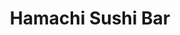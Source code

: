 ---
layout: place
title: "Hamachi Sushi Bar"
permalink: /illinois/chicago/hamachi-sushi-bar.html
stateAbbr: IL
stateName: Illinois
cityName: Chicago
seo:
  name: "Hamachi Sushi Bar"
  type: Restaurant
  links: http://www.hamachichicago.com/
description: "Hamachi Sushi Bar serves delicious sushi in Chicago, Illinois. Try fresh Japanese dishes for a great dining experience. "
place_id: ChIJT8glttXPD4gRi905Xw3r1xg
photos:
  - name: >-
      places/ChIJT8glttXPD4gRi905Xw3r1xg/photos/AeeoHcK45pbp_0d092E-MNZ5pBnIpkZ-8w5gfYezTm80RMqj9oJZ5PsQCP4fpRrYMWCNOMNzJMm6NLyNyMPAEbDXI3aE5lbs65iDMA1J6zxHrrqvTAdQupNGPtVtEkkrl6hWlTfjgFt8cuu0yWa-DGaBdSea4qCyFieNupifYYEPTUkB5Dxqds6mTQ3ePkrmarm5GHlJcUYee9d5t_TV--P8z7wRHvux0lclcmMPGUBtcFeUQZpSLdxyKq0F2aRNY9qg1HeiUohAgGbAN76hYY0sA26rSN_1py9scLH46bJfI6nvmQ
    widthPx: 4592
    heightPx: 3056
    authorAttributions:
      - displayName: Hamachi Sushi Bar
        uri: https://maps.google.com/maps/contrib/116745349188247964048
        photoUri: >-
          https://lh3.googleusercontent.com/a-/ALV-UjWHOAowljgnk3ZY05epkmUr3yKhVMFdGhnv3ySxyW7Q9iPwev0=s100-p-k-no-mo
    flagContentUri: >-
      https://www.google.com/local/imagery/report/?cb_client=maps_api_places.places_api&image_key=!1e10!2sAF1QipN-m98ha_ZOpLlE3n51MYj_CFFnbhOcnbKzU--x&hl=en-US
    googleMapsUri: >-
      https://www.google.com/maps/place//data=!3m4!1e2!3m2!1sAF1QipN-m98ha_ZOpLlE3n51MYj_CFFnbhOcnbKzU--x!2e10!4m2!3m1!1s0x880fcfd5b625c84f:0x18d7eb0d5f39dd8b
  - name: >-
      places/ChIJT8glttXPD4gRi905Xw3r1xg/photos/AeeoHcLu7RX1meWDmShrMzKh3uM7VURThriPc5VAC6EO7ndzMH1rl3rBxXZKRcM7vYOMVSiDcqJp3P6YTcu55Hrv-WcQibopWlunX-ynGT4Ti3833SWU5GA91ls_JcdI7kgM4ex0spO9OxRWjduxoYSwCRHCPFjLxDbrgaEVMu15823FSO5QbqM5oKQAMPVEJSbUl_aPZfMb3dc99-0UbuwUqqlb9kWX8ZrmONx78Ligs1dk1g_VA6Fmyl-rs9IK3AAwg3NYdx4lc68y3sj8CKh2pTUoC-aUTdDtL5XXnf5kTWFHkg
    widthPx: 2048
    heightPx: 1363
    authorAttributions:
      - displayName: Hamachi Sushi Bar
        uri: https://maps.google.com/maps/contrib/116745349188247964048
        photoUri: >-
          https://lh3.googleusercontent.com/a-/ALV-UjWHOAowljgnk3ZY05epkmUr3yKhVMFdGhnv3ySxyW7Q9iPwev0=s100-p-k-no-mo
    flagContentUri: >-
      https://www.google.com/local/imagery/report/?cb_client=maps_api_places.places_api&image_key=!1e10!2sAF1QipNR55i_y_BHJpD5rFuMfZTNkd4WayIie6bpEC1t&hl=en-US
    googleMapsUri: >-
      https://www.google.com/maps/place//data=!3m4!1e2!3m2!1sAF1QipNR55i_y_BHJpD5rFuMfZTNkd4WayIie6bpEC1t!2e10!4m2!3m1!1s0x880fcfd5b625c84f:0x18d7eb0d5f39dd8b
  - name: >-
      places/ChIJT8glttXPD4gRi905Xw3r1xg/photos/AeeoHcKyy6LnzfA2DKBGpyyeCAQpRo5VrciA2V8HbkbQjHbrApHrDtQhr7kqpgsONLxAJ0TExvE2FZ00S7xZMgUf96AtavLSJYqCIAz3U6AWMmr219itoVoIwIPOUt4jSAjnPz5RX2dSVzMVLkvf2AUvZZjBwi0uCYq7vbjZDmls0WW2ji2Qp-pd-526hGZXwMvhXjx2WG5MZI927j_K1YM-YG5HpuOWAd3Hh0bH-7LlKpODTXZ6x8s54uNEN-Frln369JtR-3wf2l9lxGHtfppwIYJ64FN5aF7ya4LcA2JjBcz9ARoLHWRUXZ4a831G8o4LApEI4leppq3r4T_BsBDImeYBGKLhoJu44aRdBBfyvA8kPdK1cwBKU7_XIEv4VGZ5qgbLF-kv4mrd4Wqrasal82PcIrMvASeUMBbIVDBQ-z1eeJE
    widthPx: 1920
    heightPx: 1080
    authorAttributions:
      - displayName: Yehudah Bernath
        uri: https://maps.google.com/maps/contrib/101376723241204024917
        photoUri: >-
          https://lh3.googleusercontent.com/a-/ALV-UjVodbLyx0ja5rsM34g5l7JRQ7YIgv-UYkT37tbFaEAxwMeiswGEVw=s100-p-k-no-mo
    flagContentUri: >-
      https://www.google.com/local/imagery/report/?cb_client=maps_api_places.places_api&image_key=!1e10!2sCIHM0ogKEICAgICEjNbhiAE&hl=en-US
    googleMapsUri: >-
      https://www.google.com/maps/place//data=!3m4!1e2!3m2!1sCIHM0ogKEICAgICEjNbhiAE!2e10!4m2!3m1!1s0x880fcfd5b625c84f:0x18d7eb0d5f39dd8b
  - name: >-
      places/ChIJT8glttXPD4gRi905Xw3r1xg/photos/AeeoHcLEp-AYd9XU0f2nDjYf5uuvgnZp4tmkVmQSYgCuDMs32XwFAMwdZTN5NVQ0AHx1LdxgQmD8yoOiwrPr8IzAo54Pfdgfah6ylum673SEHlJSvccWUHgxB3QZYCmJWZFQCIwy4rz98AIYW4tHaenxhTzrp7l8lxzd3XPBcnLJU9gUEOaK0aoWsuwzrwspoXGWx5leiOIYPmfbHgq0UxDbOwYw0ArCqLrgSlRPqWIOrPHNKuUoC5S4fS4W8_mguBBA1E3fz5TpRYBORBGi3FaHzxMbN2E_6Cbqbq9JIyRd474j9PK1nM9E_A-Pk4Z35NuGKwecfj0w1NMnqIBIIEyLVYSZHswD5JMkgpp_w0JvT7IupLWRdE74NVyzy0vXfUSfd_rKQ3uQTO42910l4__iuFdUHr9N0mZa-xDI_sxGhyLEC-I
    widthPx: 3060
    heightPx: 4080
    authorAttributions:
      - displayName: Nori Sakata
        uri: https://maps.google.com/maps/contrib/101361112263790595142
        photoUri: >-
          https://lh3.googleusercontent.com/a-/ALV-UjUcrYiMy2OKetfE9HXBKyI8gNeMzVOcr1cIxGOuvz4v_Zm8dPT-6g=s100-p-k-no-mo
    flagContentUri: >-
      https://www.google.com/local/imagery/report/?cb_client=maps_api_places.places_api&image_key=!1e10!2sCIHM0ogKEICAgICjppGn-QE&hl=en-US
    googleMapsUri: >-
      https://www.google.com/maps/place//data=!3m4!1e2!3m2!1sCIHM0ogKEICAgICjppGn-QE!2e10!4m2!3m1!1s0x880fcfd5b625c84f:0x18d7eb0d5f39dd8b
  - name: >-
      places/ChIJT8glttXPD4gRi905Xw3r1xg/photos/AeeoHcKVUQ1t9LF9qZldFk4QKoyqjn4AkcxFKFvife0rKgWXikkUa_OsocEVDxUDIAahtsGH0qbVtwDl14JgVHXqz_mYNpuaatydL-2-GuL4ukcv_zWHWd3IB3HTnqGPnqvkD54YL1jT_mZEOrb4bdTCsCRM36At3GSkRPzKVjXoBSn7p22LSiHH6rTIaBve96_0gf9F122iLoCD_4588TEN2OjLJqpMG4Lp_wYgRwakPhon2BKfVuiZdxnIJQ_TaczBixKaN4BzoA8b3sYxQUdYaUdKu1P700NSXAB0AtH2Qp5HPQ
    widthPx: 2616
    heightPx: 1954
    authorAttributions:
      - displayName: Hamachi Sushi Bar
        uri: https://maps.google.com/maps/contrib/116745349188247964048
        photoUri: >-
          https://lh3.googleusercontent.com/a-/ALV-UjWHOAowljgnk3ZY05epkmUr3yKhVMFdGhnv3ySxyW7Q9iPwev0=s100-p-k-no-mo
    flagContentUri: >-
      https://www.google.com/local/imagery/report/?cb_client=maps_api_places.places_api&image_key=!1e10!2sAF1QipPvgAgfxH25en557DametF5-dVGxs_wwbeF0zR2&hl=en-US
    googleMapsUri: >-
      https://www.google.com/maps/place//data=!3m4!1e2!3m2!1sAF1QipPvgAgfxH25en557DametF5-dVGxs_wwbeF0zR2!2e10!4m2!3m1!1s0x880fcfd5b625c84f:0x18d7eb0d5f39dd8b
  - name: >-
      places/ChIJT8glttXPD4gRi905Xw3r1xg/photos/AeeoHcI225dhag44zeKDYapS0lSImrgev9393cHbCMIXJhXJ4Gwf3FP6yB-nerQsLefv96sBCGw69o26Bo1PND3x79luYThF8drmivCv7QtxJIWB5kNCZKvC4VCt1sOUoIzQTE6JSx3JfVSDctkcPEcG3Q3ZJVFS0aodbkt4yLQmAaWFkMlAzLLLHxrUzxn74U_LrR1bVmgogUDwDZP72Raw9ZNDXCeyH4_rPhGsOwnKCCHOh7oOxnbGjUTN7PUeGhQYymA8JwXdFZftYq5r0gp06fKqHUkXlH2xue-pz9txGyG9eA
    widthPx: 2048
    heightPx: 1363
    authorAttributions:
      - displayName: Hamachi Sushi Bar
        uri: https://maps.google.com/maps/contrib/116745349188247964048
        photoUri: >-
          https://lh3.googleusercontent.com/a-/ALV-UjWHOAowljgnk3ZY05epkmUr3yKhVMFdGhnv3ySxyW7Q9iPwev0=s100-p-k-no-mo
    flagContentUri: >-
      https://www.google.com/local/imagery/report/?cb_client=maps_api_places.places_api&image_key=!1e10!2sAF1QipPVUJ040CrCncLASaVASNoXa85hHksy6Bcmzz4b&hl=en-US
    googleMapsUri: >-
      https://www.google.com/maps/place//data=!3m4!1e2!3m2!1sAF1QipPVUJ040CrCncLASaVASNoXa85hHksy6Bcmzz4b!2e10!4m2!3m1!1s0x880fcfd5b625c84f:0x18d7eb0d5f39dd8b
  - name: >-
      places/ChIJT8glttXPD4gRi905Xw3r1xg/photos/AeeoHcKLnsIgl21RyNL4nkDMIZsR0txvT9KrnXB0mLOTuI8kLrFpGbPx7uk-TF1ZK5av50wQQFBOQ61-Ok_AmvY5hxYS-omFmEz_IoVxxD1sjc9x7yj8D37QU8F2FJ69cZewPB1-V3OZGLyXbIsOExsanIlRsfGk1uYryEpEqeV3mfLHHOjBCg5ntUhvhBDPzP8J37a3kOnqUwb-OQ6LIIp-jqARajgbqeaeWgtvApvEa1hjiwr4uBNehMNz6-_TOVz798aEyCekDpH660-9W_xcSqE1Y-uluNyPHnRtCBoKunPrzg
    widthPx: 2618
    heightPx: 1960
    authorAttributions:
      - displayName: Hamachi Sushi Bar
        uri: https://maps.google.com/maps/contrib/116745349188247964048
        photoUri: >-
          https://lh3.googleusercontent.com/a-/ALV-UjWHOAowljgnk3ZY05epkmUr3yKhVMFdGhnv3ySxyW7Q9iPwev0=s100-p-k-no-mo
    flagContentUri: >-
      https://www.google.com/local/imagery/report/?cb_client=maps_api_places.places_api&image_key=!1e10!2sAF1QipOGnXKrEHcmo8AVtSYaW-eh7-Jgt5EShmlvyMLe&hl=en-US
    googleMapsUri: >-
      https://www.google.com/maps/place//data=!3m4!1e2!3m2!1sAF1QipOGnXKrEHcmo8AVtSYaW-eh7-Jgt5EShmlvyMLe!2e10!4m2!3m1!1s0x880fcfd5b625c84f:0x18d7eb0d5f39dd8b
  - name: >-
      places/ChIJT8glttXPD4gRi905Xw3r1xg/photos/AeeoHcIeIqb2zEd8pO-D21kom-6xCGW7C9-BqtokgrnR9HweP8wwlzXmnoNG6FG_ocJzjfVv4bfMg07L6vV6JuL1kxHugmtwGvkz_K2Rc4pwil0BskN_zIKPkK8Dhh9HhC0xMLAKvx982mv_N6zIg-je9FlKo5MNfT2R_MkfOFdjjz8NiyBF_fnrVDVO-AZQRLMnuJ5E9MtTnXUgrE7HpSgag1ARua05nSufWJNmT0fg5EprzKO7C8EYUm61kS6kb_54JNQEL8Mjkdfgxggtfd3s5d41Fji1f418E8HKJ68z-LoDRtQjDCPQok2mWV9FsqK03-VhlvP9rvsfuOENagmgzI1KCD6dzcEIBjSndUh9BylE3tt2908dKTorpDHXAVtj8r-cIZe6TFLYmykbOfq_gzNIlofa1LbKg1PfAiWDf6b6nQ
    widthPx: 4000
    heightPx: 3000
    authorAttributions:
      - displayName: Micher J
        uri: https://maps.google.com/maps/contrib/114282673651208175792
        photoUri: >-
          https://lh3.googleusercontent.com/a-/ALV-UjVrzIYcPS5ct0qp7LYJM_I0OF2BAgfrGtYxdCTDwWsNxRHXeUEc=s100-p-k-no-mo
    flagContentUri: >-
      https://www.google.com/local/imagery/report/?cb_client=maps_api_places.places_api&image_key=!1e10!2sCIHM0ogKEICAgIDRjbj2SQ&hl=en-US
    googleMapsUri: >-
      https://www.google.com/maps/place//data=!3m4!1e2!3m2!1sCIHM0ogKEICAgIDRjbj2SQ!2e10!4m2!3m1!1s0x880fcfd5b625c84f:0x18d7eb0d5f39dd8b
  - name: >-
      places/ChIJT8glttXPD4gRi905Xw3r1xg/photos/AeeoHcLniHD8mAi-1wvISJgtvE0kB78Ul5iT6myiAClFbq3DAM8q6WLfdVtbcfV4p6kFl4LTYt715l5CWVDU3LJ75flEN1yrA-mVE97SXeFQqbfqaVDXqT_NKXWW8FjT6OS9QHKFG-N9NOJcqhFWXcZ9bxyREZlDCFRLzVwbW-rqZMQFCdmC1mvbN3eMEs07qf-CiUaOX0tnVOoAu4HV7y8zs_T8EtmE172oIrkVc80khrMFUDJy_vyhW2-_hGDOHK0ZFSpGARMKeacmAKFTSUq8DIPpWGOf6UGmHKKkRvBO-9ukP0Ihp7rop0xpz5eplI1PbPmGzJiTC8LA3Dw8_jKODLVLOhOQsRaMIxPlNgV2jWpsuZaEkg6nNNxP-DRNCblN0UqYh_D-cauvum5AsieKt141bRx2ks8Z5XOvOSEBvUw1YU7Q
    widthPx: 2160
    heightPx: 3840
    authorAttributions:
      - displayName: Karen Hechtman
        uri: https://maps.google.com/maps/contrib/111424952048725692012
        photoUri: >-
          https://lh3.googleusercontent.com/a-/ALV-UjV8pWPinloNIjS9RNq9wsqtzjI_7B-3cleESWNwFKHw_77wv8ab=s100-p-k-no-mo
    flagContentUri: >-
      https://www.google.com/local/imagery/report/?cb_client=maps_api_places.places_api&image_key=!1e10!2sCIHM0ogKEICAgIDbpbvApAE&hl=en-US
    googleMapsUri: >-
      https://www.google.com/maps/place//data=!3m4!1e2!3m2!1sCIHM0ogKEICAgIDbpbvApAE!2e10!4m2!3m1!1s0x880fcfd5b625c84f:0x18d7eb0d5f39dd8b
  - name: >-
      places/ChIJT8glttXPD4gRi905Xw3r1xg/photos/AeeoHcIXhy6SD-82fv99owNeuYjv8-6z8R2ZCIkeDYngasWVHAN8XnW3gekfjrjjpo-7SXrxRntEl2KpILJBi1stf2u71vOYCu2lXz9Q5-n5n83TA15gJtnhOVLyCu4LN8Xkg5DGHh6tgPNOqH4YwTTdBGGZt7Rj88R5C6pzQiphltpmDk4FX7yT9UnsZFHCLGjHUy9m2706MjKOxfWIXeCG7q6bvV7jMkIWvJskvouMO-5PRnIqZ_gJ4WBQqxyqHXg1TB7tjRoKPzHPe4GaKFrNNIKIfle6ejAOymdC0Hy3a7e9Sw
    widthPx: 4592
    heightPx: 3056
    authorAttributions:
      - displayName: Hamachi Sushi Bar
        uri: https://maps.google.com/maps/contrib/116745349188247964048
        photoUri: >-
          https://lh3.googleusercontent.com/a-/ALV-UjWHOAowljgnk3ZY05epkmUr3yKhVMFdGhnv3ySxyW7Q9iPwev0=s100-p-k-no-mo
    flagContentUri: >-
      https://www.google.com/local/imagery/report/?cb_client=maps_api_places.places_api&image_key=!1e10!2sAF1QipPn6l7dFxW_0GXaDMHiwQLCO6pshaUCiVaeiac_&hl=en-US
    googleMapsUri: >-
      https://www.google.com/maps/place//data=!3m4!1e2!3m2!1sAF1QipPn6l7dFxW_0GXaDMHiwQLCO6pshaUCiVaeiac_!2e10!4m2!3m1!1s0x880fcfd5b625c84f:0x18d7eb0d5f39dd8b
address: 2801 W Howard St, Chicago, IL 60645, USA
street: 2801 W Howard St
city: Chicago
state: IL
zip: '60645'
country: USA
neighborhood: West Ridge
latitude: '42.019061'
longitude: '-87.699809'
accessibility_options:
  wheelchairAccessibleParking: true
  wheelchairAccessibleEntrance: true
  wheelchairAccessibleRestroom: true
  wheelchairAccessibleSeating: true
business_status: OPERATIONAL
name: Hamachi Sushi Bar
google_maps_links:
  directionsUri: >-
    https://www.google.com/maps/dir//''/data=!4m7!4m6!1m1!4e2!1m2!1m1!1s0x880fcfd5b625c84f:0x18d7eb0d5f39dd8b!3e0
  placeUri: https://maps.google.com/?cid=1790157819567791499
  writeAReviewUri: >-
    https://www.google.com/maps/place//data=!4m3!3m2!1s0x880fcfd5b625c84f:0x18d7eb0d5f39dd8b!12e1
  reviewsUri: >-
    https://www.google.com/maps/place//data=!4m4!3m3!1s0x880fcfd5b625c84f:0x18d7eb0d5f39dd8b!9m1!1b1
  photosUri: >-
    https://www.google.com/maps/place//data=!4m3!3m2!1s0x880fcfd5b625c84f:0x18d7eb0d5f39dd8b!10e5
primary_type: Restaurant
opening_hours:
  regular: null
  current: null
secondary_opening_hours:
  regular:
    weekdayDescriptions: null
    type: null
  current:
    weekdayDescriptions: null
    type: null
phone: (773) 293-6904
price_level: PRICE_LEVEL_MODERATE
price_range: $20 &ndash; $30
rating: '4.5'
rating_count: 379
website: http://www.hamachichicago.com/
reviews: null
parking_options: null
payment_options: null
allow_dogs: null
curbside_pickup: null
delivery: null
dine_in: null
good_for_children: null
good_for_groups: null
good_for_sports: null
live_music: null
menu_for_children: null
outdoor_seating: null
reservable: null
restroom: null
serves_beer: null
serves_breakfast: null
serves_brunch: null
serves_cocktails: null
serves_coffee: null
serves_dinner: null
serves_dessert: null
serves_lunch: null
serves_vegetarian_food: null
serves_wine: null
takeout: null
summary: null

---